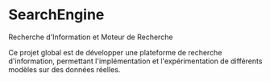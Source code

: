 # SearchEngine
Recherche d'Information et Moteur de Recherche

Ce projet global est de développer une plateforme de recherche d'information, permettant l'implémentation et l'expérimentation de différents modèles sur des données réelles.
